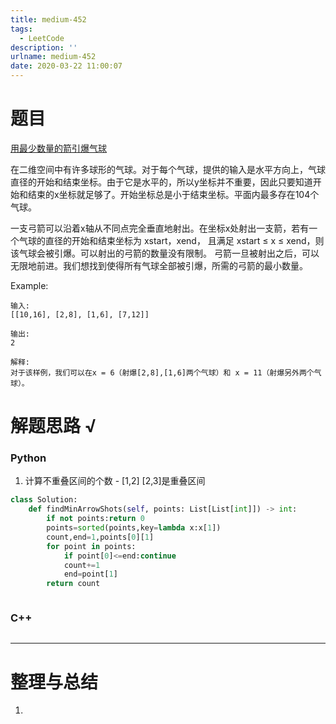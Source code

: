 ```yaml
---
title: medium-452
tags:
  - LeetCode
description: ''
urlname: medium-452
date: 2020-03-22 11:00:07
---
```


# 题目

[用最少数量的箭引爆气球](https://leetcode-cn.com/problems/minimum-number-of-arrows-to-burst-balloons/)

在二维空间中有许多球形的气球。对于每个气球，提供的输入是水平方向上，气球直径的开始和结束坐标。由于它是水平的，所以y坐标并不重要，因此只要知道开始和结束的x坐标就足够了。开始坐标总是小于结束坐标。平面内最多存在104个气球。

一支弓箭可以沿着x轴从不同点完全垂直地射出。在坐标x处射出一支箭，若有一个气球的直径的开始和结束坐标为 xstart，xend， 且满足  xstart ≤ x ≤ xend，则该气球会被引爆。可以射出的弓箭的数量没有限制。 弓箭一旦被射出之后，可以无限地前进。我们想找到使得所有气球全部被引爆，所需的弓箭的最小数量。

Example:

```
输入:
[[10,16], [2,8], [1,6], [7,12]]

输出:
2

解释:
对于该样例，我们可以在x = 6（射爆[2,8],[1,6]两个气球）和 x = 11（射爆另外两个气球）。
```





# 解题思路 √

### Python

1. 计算不重叠区间的个数 - [1,2] [2,3]是重叠区间

```python
class Solution:
    def findMinArrowShots(self, points: List[List[int]]) -> int:
        if not points:return 0
        points=sorted(points,key=lambda x:x[1])
        count,end=1,points[0][1]
        for point in points:
            if point[0]<=end:continue
            count+=1
            end=point[1]
        return count
```


```python

```



### C++

```cpp

```

---



# 整理与总结

1. 


